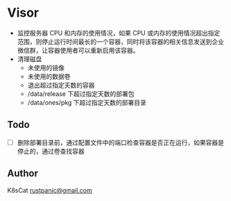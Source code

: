 # Visor

- 监控服务器 CPU 和内存的使用情况，如果 CPU 或内存的使用情况超出指定范围，则停止运行时间最长的一个容器，同时将该容器的相关信息发送到企业微信群，让容器使用者可以重新启用该容器。
- 清理磁盘
  - 未使用的镜像
  - 未使用的数据卷
  - 退出超过指定天数的容器
  - /data/release 下超过指定天数的部署包
  - /data/ones/pkg 下超过指定天数的部署目录

## Todo

- [ ] 删除部署目录前，通过配置文件中的端口检查容器是否正在运行，如果容器是停止的，通过卷查找容器

## Author

K8sCat <rustpanic@gmail.com>
